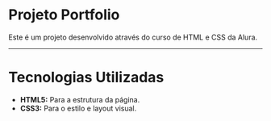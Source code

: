 # Projeto Portfolio
Este é um projeto desenvolvido através do curso de HTML e CSS da Alura.

---
# Tecnologias Utilizadas
* **HTML5:** Para a estrutura da página.
* **CSS3:** Para o estilo e layout visual.

